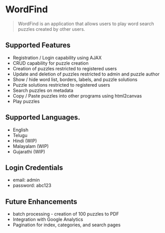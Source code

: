 # WordFind
> WordFind is an application that allows users to play word search puzzles created by other users.

## Supported Features

- Registration / Login capability using AJAX
- CRUD capability for puzzle creation
- Creation of puzzles restricted to registered users
- Update and deletion of puzzles restricted to admin and puzzle author
- Show / hide word list, borders, labels, and puzzle solutions
- Puzzle solutions restricted to registered users
- Search puzzles on metadata
- Copy / Paste puzzles into other programs using html2canvas
- Play puzzles

##  Supported Languages. 

- English
- Telugu
- Hindi (WIP)
- Malayalam (WIP)
- Gujarathi (WIP)

## Login Credentials

- email: admin
- password: abc123

## Future Enhancements

- batch processing - creation of 100 puzzles to PDF
- Integration with Google Analytics
- Pagination for index, categories, and search pages